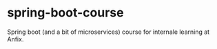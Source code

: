 # spring-boot-course

Spring boot (and a bit of microservices) course for internale learning at Anfix.
